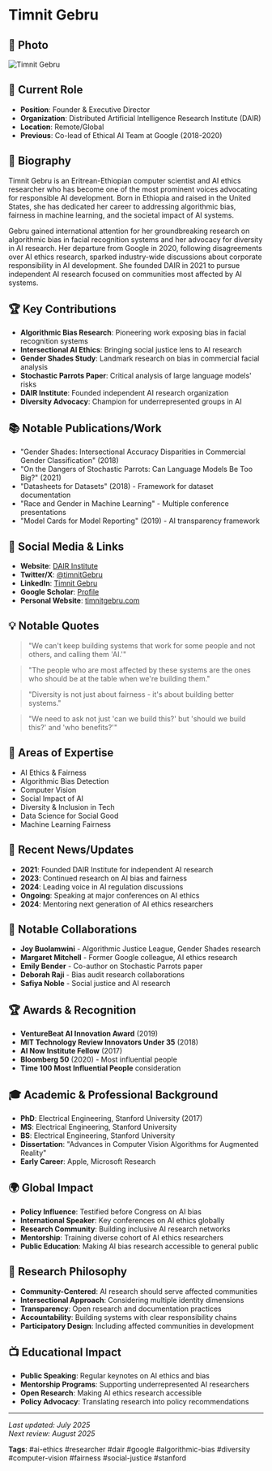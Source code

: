 # Timnit Gebru

## 📸 Photo

![Timnit Gebru](https://upload.wikimedia.org/wikipedia/commons/thumb/8/8a/Timnit_Gebru_2018.jpg/256px-Timnit_Gebru_2018.jpg)

## 🎯 Current Role

- **Position**: Founder & Executive Director
- **Organization**: Distributed Artificial Intelligence Research Institute (DAIR)
- **Location**: Remote/Global
- **Previous**: Co-lead of Ethical AI Team at Google (2018-2020)

## 📖 Biography

Timnit Gebru is an Eritrean-Ethiopian computer scientist and AI ethics researcher who has become one of the most prominent voices advocating for responsible AI development. Born in Ethiopia and raised in the United States, she has dedicated her career to addressing algorithmic bias, fairness in machine learning, and the societal impact of AI systems.

Gebru gained international attention for her groundbreaking research on algorithmic bias in facial recognition systems and her advocacy for diversity in AI research. Her departure from Google in 2020, following disagreements over AI ethics research, sparked industry-wide discussions about corporate responsibility in AI development. She founded DAIR in 2021 to pursue independent AI research focused on communities most affected by AI systems.

## 🏆 Key Contributions

- **Algorithmic Bias Research**: Pioneering work exposing bias in facial recognition systems
- **Intersectional AI Ethics**: Bringing social justice lens to AI research
- **Gender Shades Study**: Landmark research on bias in commercial facial analysis
- **Stochastic Parrots Paper**: Critical analysis of large language models' risks
- **DAIR Institute**: Founded independent AI research organization
- **Diversity Advocacy**: Champion for underrepresented groups in AI

## 📚 Notable Publications/Work

- "Gender Shades: Intersectional Accuracy Disparities in Commercial Gender Classification" (2018)
- "On the Dangers of Stochastic Parrots: Can Language Models Be Too Big?" (2021)
- "Datasheets for Datasets" (2018) - Framework for dataset documentation
- "Race and Gender in Machine Learning" - Multiple conference presentations
- "Model Cards for Model Reporting" (2019) - AI transparency framework

## 🔗 Social Media & Links

- **Website**: [DAIR Institute](https://www.dair-institute.org/)
- **Twitter/X**: [@timnitGebru](https://twitter.com/timnitGebru)
- **LinkedIn**: [Timnit Gebru](https://www.linkedin.com/in/timnit-gebru-7b3b2b6/)
- **Google Scholar**: [Profile](https://scholar.google.com/citations?user=lemnAcwAAAAJ)
- **Personal Website**: [timnitgebru.com](https://www.timnitgebru.com/)

## 💡 Notable Quotes

> "We can't keep building systems that work for some people and not others, and calling them 'AI.'"

> "The people who are most affected by these systems are the ones who should be at the table when we're building them."

> "Diversity is not just about fairness - it's about building better systems."

> "We need to ask not just 'can we build this?' but 'should we build this?' and 'who benefits?'"

## 🎯 Areas of Expertise

- AI Ethics & Fairness
- Algorithmic Bias Detection
- Computer Vision
- Social Impact of AI
- Diversity & Inclusion in Tech
- Data Science for Social Good
- Machine Learning Fairness

## 📰 Recent News/Updates

- **2021**: Founded DAIR Institute for independent AI research
- **2023**: Continued research on AI bias and fairness
- **2024**: Leading voice in AI regulation discussions
- **Ongoing**: Speaking at major conferences on AI ethics
- **2024**: Mentoring next generation of AI ethics researchers

## 🤝 Notable Collaborations

- **Joy Buolamwini** - Algorithmic Justice League, Gender Shades research
- **Margaret Mitchell** - Former Google colleague, AI ethics research
- **Emily Bender** - Co-author on Stochastic Parrots paper
- **Deborah Raji** - Bias audit research collaborations
- **Safiya Noble** - Social justice and AI research

## 🏆 Awards & Recognition

- **VentureBeat AI Innovation Award** (2019)
- **MIT Technology Review Innovators Under 35** (2018)
- **AI Now Institute Fellow** (2017)
- **Bloomberg 50** (2020) - Most influential people
- **Time 100 Most Influential People** consideration

## 🎓 Academic & Professional Background

- **PhD**: Electrical Engineering, Stanford University (2017)
- **MS**: Electrical Engineering, Stanford University
- **BS**: Electrical Engineering, Stanford University
- **Dissertation**: "Advances in Computer Vision Algorithms for Augmented Reality"
- **Early Career**: Apple, Microsoft Research

## 🌍 Global Impact

- **Policy Influence**: Testified before Congress on AI bias
- **International Speaker**: Key conferences on AI ethics globally
- **Research Community**: Building inclusive AI research networks
- **Mentorship**: Training diverse cohort of AI ethics researchers
- **Public Education**: Making AI bias research accessible to general public

## 🔬 Research Philosophy

- **Community-Centered**: AI research should serve affected communities
- **Intersectional Approach**: Considering multiple identity dimensions
- **Transparency**: Open research and documentation practices
- **Accountability**: Building systems with clear responsibility chains
- **Participatory Design**: Including affected communities in development

## 📺 Educational Impact

- **Public Speaking**: Regular keynotes on AI ethics and bias
- **Mentorship Programs**: Supporting underrepresented AI researchers
- **Open Research**: Making AI ethics research accessible
- **Policy Advocacy**: Translating research into policy recommendations

---

*Last updated: July 2025*  
*Next review: August 2025*

**Tags**: #ai-ethics #researcher #dair #google #algorithmic-bias #diversity #computer-vision #fairness #social-justice #stanford
